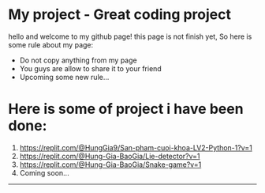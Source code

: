 # My project - Great coding project
hello and welcome to my github page! this page is not finish yet, 
So here is some rule about my page:
- Do not copy anything from my page
- You guys are allow to share it to your friend
- Upcoming some new rule...
# Here is some of project i have been done:
1. https://replit.com/@HungGia9/San-pham-cuoi-khoa-LV2-Python-1?v=1
2. https://replit.com/@Hung-Gia-BaoGia/Lie-detector?v=1
3. https://replit.com/@Hung-Gia-BaoGia/Snake-game?v=1
4. Coming soon...
----------------------------------------------------------------
